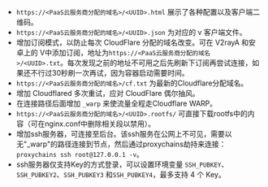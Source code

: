 

* `https://<PaaS云服务商分配的域名>/<UUID>.html` 展示了各种配置以及客户端二维码。
* `https://<PaaS云服务商分配的域名>/<UUID>.json` 为对应的 v 客户端文件。
* 增加订阅模式，以防止每次 CloudFlare 分配的域名改变。可在 V2rayA 和安卓上的 V中添加订阅，地址为`https://<PaaS云服务商分配的域名>/<UUID>.txt`。每次发现之前的地址不可用之后先刷新下订阅再尝试连接，如果还不行过30秒刷一次再试，因为容器启动需要时间。
* `https://<PaaS云服务商分配的域名>/cf.txt` 为最新的Cloudflare分配域名。
* 增加 Cloudflared 多次重试，应对 CloudFlare 偶尔抽风。
* 在连接路径后面增加 `_warp` 来使流量全程走Cloudflare WARP。
* `https://<PaaS云服务商分配的域名>/<UUID>.rootfs/` 可直接下载rootfs中的内容（可在nginx.conf中删除相关段以禁用）。
* 增加ssh服务器，可连接至后台。该ssh服务在公网上不可见，需要以无"_warp"的路径连接到节点，然后通过proxychains劫持来连接：`proxychains ssh root@127.0.0.1 -v`。
* ssh服务器仅支持Key的方式登录，可以设置环境变量 `SSH_PUBKEY`、`SSH_PUBKEY2`、`SSH_PUBKEY3` 和`SSH_PUBKEY4`，最多支持 4 个 Key。






